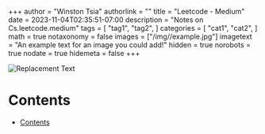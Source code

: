 +++
author = "Winston Tsia"
authorlink = ""
title = "Leetcode - Medium"
date = 2023-11-04T02:35:51-07:00
description = "Notes on Cs.leetcode.medium"
tags = [
    "tag1",
    "tag2",
]
categories = [
    "cat1",
    "cat2",
]
math = true
notaxonomy = false
images = ["/img/<folder>/example.jpg"]
imagetext = "An example text for an image you could add!"
hidden = true
norobots = true
nodate = true
hidemeta = false
+++

![Replacement Text](/rover/img/<topic>/<image>.png)

# Contents
- [Contents](#contents)
